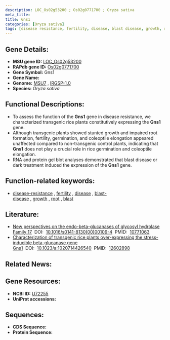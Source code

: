 ```yaml
---
description: LOC_Os02g53200 ; Os02g0771700 ; Oryza sativa
meta_title:
title: Gns1
categories: [Oryza sativa]
tags: [disease resistance, fertility, disease, blast disease, growth, root, blast]
---
```


## Gene Details:
- **MSU gene ID:** [LOC_Os02g53200](http://rice.uga.edu/cgi-bin/ORF_infopage.cgi?orf=LOC_Os02g53200)  
- **RAPdb gene ID:** [Os02g0771700](https://rapdb.dna.affrc.go.jp/locus/?name=Os02g0771700)  
- **Gene Symbol:** Gns1
- **Gene Name:**
- **Genome:**  [MSU7](http://rice.uga.edu/)&nbsp;,&nbsp;[IRGSP-1.0](https://rapdb.dna.affrc.go.jp/download/irgsp1.html)
- **Species:** *Oryza sativa*

## Functional Descriptions:
   - To assess the function of the **Gns1** gene in disease resistance, we characterized transgenic rice plants constitutively expressing the **Gns1** gene.
   - Although transgenic plants showed stunted growth and impaired root formation, fertility, germination, and coleoptile elongation appeared unaffected compared to non-transgenic control plants, indicating that **Gns1** does not play a crucial role in rice germination and coleoptile elongation.
   - RNA and protein gel blot analyses demonstrated that blast disease or dark treatment induced the expression of the **Gns1** gene.

## Function-related keywords:
   - [disease-resistance](/tags/disease-resistance/)&nbsp;,&nbsp;[fertility](/tags/fertility/)&nbsp;,&nbsp;[disease](/tags/disease/)&nbsp;,&nbsp;[blast-disease](/tags/blast-disease/)&nbsp;,&nbsp;[growth](/tags/growth/)&nbsp;,&nbsp;[root](/tags/root/)&nbsp;,&nbsp;[blast](/tags/blast/)

## Literature:
   - [New perspectives on the endo-beta-glucanases of glycosyl hydrolase Family 17](https://www.doi.org/10.1016/s0141-8130(00)00109-4)&nbsp;&nbsp;DOI:&nbsp;&nbsp;[10.1016/s0141-8130(00)00109-4](https://www.doi.org/10.1016/s0141-8130(00)00109-4)&nbsp;&nbsp;PMID:&nbsp;&nbsp;[10771063](https://pubmed.ncbi.nlm.nih.gov/10771063/)
   - [Characterization of transgenic rice plants over-expressing the stress-inducible beta-glucanase gene Gns1](https://www.doi.org/10.1023/a:1020714426540)&nbsp;&nbsp;DOI:&nbsp;&nbsp;[10.1023/a:1020714426540](https://www.doi.org/10.1023/a:1020714426540)&nbsp;&nbsp;PMID:&nbsp;&nbsp;[12602898](https://pubmed.ncbi.nlm.nih.gov/12602898/)

## Related News:

## Gene Resources:
- **NCBI ID:**  [U72255](http://www.ncbi.nlm.nih.gov/nuccore/U72255)
- **UniProt accessions:** [](https://www.uniprot.org/uniprotkb//entry)

## Sequences:
- **CDS Sequence:**
- **Protein Sequence:**
